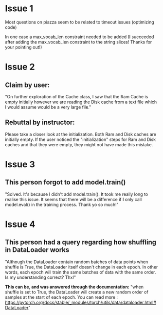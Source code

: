 # Issue 1
Most questions on piazza seem to be related to timeout issues (optimizing code)

In one case a max_vocab_len constraint needed to be added (I succeeded after adding the max_vocab_len constraint to the string slices! Thanks for your pointing out!)

# Issue 2
## Claim by user:
"On further exploration of the Cache class, I saw that the Ram Cache is empty initially however we are reading the Disk cache from a text file which I would assume would be a very large file."
## Rebuttal by instructor: 
Please take a closer look at the initialization. Both Ram and Disk caches are initially empty.
If the user noticed the "initialization" steps for Ram and Disk caches and that they were empty, they might not have made this mistake.

# Issue 3
## This person forgot to add model.train()
"Solved. It's because I didn't add model.train(). It took me really long to realise this issue. 
It seems that there will be a difference if I only call model.eval() in the training process.
Thank yo so much!"

# Issue 4
## This person had a query regarding how shuffling in DataLoader works
"Although the DataLoader contain random batches of data points when shuffle is True, the DataLoader itself doesn't change in each epoch. In other words, each epoch will train the same batches of data with the same order. Is my understanding correct? Thx!"

**This can be, and was answered through the documentation:**
"when shuffle is set to True, the DataLoader will create a new random order of samples at the start of each epoch.
You can read more : https://pytorch.org/docs/stable/_modules/torch/utils/data/dataloader.html#DataLoader"